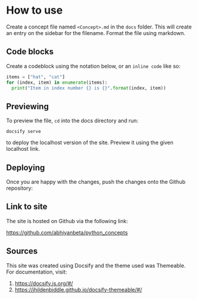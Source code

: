 # How to use

Create a concept file named `<Concept>.md` in the `docs` folder. This will create an entry on the sidebar for the filename. Format the file using markdown.

## Code blocks

Create a codeblock using the notation below, or an `inline code` like so:

```python
items = ["hat", "cat"]
for (index, item) in enumerate(items):
  print("Item in index number {} is {}".format(index, item))
```

## Previewing

To preview the file, `cd` into the docs directory and run:

`docsify serve`

to deploy the localhost version of the site. Preview it using the given localhost link.

## Deploying

Once you are happy with the changes, push the changes onto the Github repository:

## Link to site

The site is hosted on Github via the following link:

https://github.com/abhiyanbeta/python_concepts

## Sources

This site was created using Docsify and the theme used was Themeable. For documentation, visit:

1. https://docsify.js.org/#/
1. https://jhildenbiddle.github.io/docsify-themeable/#/
